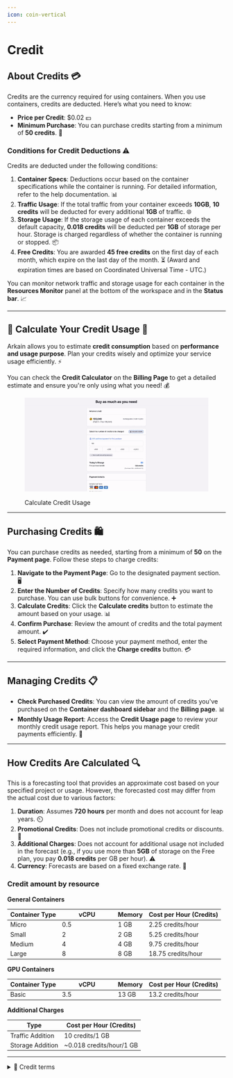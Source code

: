 ```yaml
---
icon: coin-vertical
---
```


# Credit

## About Credits 💳

Credits are the currency required for using containers. When you use containers, credits are deducted. Here’s what you need to know:

* **Price per Credit**: $0.02 💵
* **Minimum Purchase**: You can purchase credits starting from a minimum of **50 credits**. 🛒

### **Conditions for Credit Deductions ⚠️**

Credits are deducted under the following conditions:

1. **Container Specs**: Deductions occur based on the container specifications while the container is running. For detailed information, refer to the help documentation. 📊
2. **Traffic Usage**: If the total traffic from your container exceeds **10GB**, **10 credits** will be deducted for every additional **1GB** of traffic. 🌐
3. **Storage Usage**: If the storage usage of each container exceeds the default capacity, **0.018 credits** will be deducted per **1GB** of storage per hour. Storage is charged regardless of whether the container is running or stopped. 📦
4. **Free Credits**: You are awarded **45 free credits** on the first day of each month, which expire on the last day of the month. ⏳ (Award and expiration times are based on Coordinated Universal Time - UTC.)

You can monitor network traffic and storage usage for each container in the **Resources Monitor** panel at the bottom of the workspace and in the **Status bar**. 📈

***

## 🔢 **Calculate Your Credit Usage** 🚀

Arkain allows you to estimate **credit consumption** based on **performance and usage purpose**. Plan your credits wisely and optimize your service usage efficiently. ⚡

You can check the **Credit Calculator** on the **Billing Page** to get a detailed estimate and ensure you're only using what you need! 💰

<figure><img src="../.gitbook/assets/02011-ezgif.com-video-to-gif-converter.gif" alt=""><figcaption><p>Calculate Credit Usage</p></figcaption></figure>

***

## Purchasing Credits 🛍️

You can purchase credits as needed, starting from a minimum of **50** on the **Payment page**. Follow these steps to charge credits:

1. **Navigate to the Payment Page**: Go to the designated payment section. 🖥️
2. **Enter the Number of Credits**: Specify how many credits you want to purchase. You can use bulk buttons for convenience. ➕
3. **Calculate Credits**: Click the **Calculate credits** button to estimate the amount based on your usage. 📊
4. **Confirm Purchase**: Review the amount of credits and the total payment amount. ✔️
5. **Select Payment Method**: Choose your payment method, enter the required information, and click the **Charge credits** button. 💳

***

## Managing Credits 📋

* **Check Purchased Credits**: You can view the amount of credits you've purchased on the **Container dashboard sidebar** and the **Billing page**. 📊
* **Monthly Usage Report**: Access the **Credit Usage page** to review your monthly credit usage report. This helps you manage your credit payments efficiently. 📅

***

## How Credits Are Calculated 🔍

This is a forecasting tool that provides an approximate cost based on your specified project or usage. However, the forecasted cost may differ from the actual cost due to various factors:

1. **Duration**: Assumes **720 hours** per month and does not account for leap years. ⏲️
2. **Promotional Credits**: Does not include promotional credits or discounts. 🎉
3. **Additional Charges**: Does not account for additional usage not included in the forecast (e.g., if you use more than **5GB** of storage on the Free plan, you pay **0.018 credits** per GB per hour). ⚠️
4. **Currency**: Forecasts are based on a fixed exchange rate. 💱

### Credit amount by resource <a href="#credit-amount-by-resource" id="credit-amount-by-resource"></a>

**General Containers**

<table><thead><tr><th>Container Type</th><th width="115">vCPU</th><th>Memory</th><th>Cost per Hour (Credits)</th></tr></thead><tbody><tr><td>Micro</td><td>0.5</td><td>1 GB</td><td>2.25 credits/hour</td></tr><tr><td>Small</td><td>2</td><td>2 GB</td><td>5.25 credits/hour</td></tr><tr><td>Medium</td><td>4</td><td>4 GB</td><td>9.75 credits/hour</td></tr><tr><td>Large</td><td>8</td><td>8 GB</td><td>18.75 credits/hour</td></tr></tbody></table>

**GPU Containers**

<table><thead><tr><th>Container Type</th><th width="115">vCPU</th><th>Memory</th><th>Cost per Hour (Credits)</th></tr></thead><tbody><tr><td>Basic</td><td>3.5</td><td>13 GB</td><td>13.2 credits/hour</td></tr></tbody></table>

**Additional Charges**

| Type             | Cost per Hour (Credits)   |
| ---------------- | ------------------------- |
| Traffic Addition | 10 credits/1 GB           |
| Storage Addition | \~0.018 credits/hour/1 GB |

***

<details>

<summary><span data-gb-custom-inline data-tag="emoji" data-code="1f4d6">📖</span>  Credit terms</summary>



* This policy constitutes part of the[ Arkain](https://accounts.goorm.io/terms)[ Terms of Service](https://accounts.goorm.io/terms), and any matters not specified in this policy shall be governed by the terms and conditions of the Arkain Terms of Service.

- By paying for Arkain credits, you are deemed to have agreed to the paid service agreement.

* Members may withdraw their subscription within 7 days from the date of subscription. However, if the contents of the contract are different from the contents displayed or advertised by the company or if the contents of the contract are different from the contents of the contract, the subscription may be withdrawn within 1 month from the date of subscription or within 14 days from the date on which the fact was known or could have been known.

- Arkain may provide credits to members based on promotions or members’ activity history, and the conditions and details of credit provision will be announced separately through Arkain.

* If a member’s service is restricted or the member withdraws due to the member’s fault, the remaining credits will be forfeited and the member cannot claim repayment or compensation for the forfeited credits. However, if the member’s service restriction is lifted, the credits will not be forfeited.

- Arkain may change the price of credits at any time and will not compensate members for any loss caused by the changed price.

</details>
